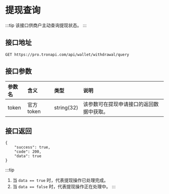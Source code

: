 # 提现查询

:::tip
该接口供商户主动查询提现状态。
:::

## 接口地址

```shell:no-line-numbers
GET https://pro.tronapi.com/api/wallet/withdrawal/query
```

## 接口参数
参数名 | 含义 | 类型 | 说明
:-|:-|:-|:-
token | 官方 token | string(32) | 该参数可在提现申请接口的返回数据中获取。

## 接口返回

```json:no-line-numbers  
{
    "success": true,
    "code": 200,
    "data": true
}
```

:::tip
1. 当 `data == true` 时，代表提现操作已处理完成。
2. 当 `data == false` 时，代表提现操作正在处理中。
:::
